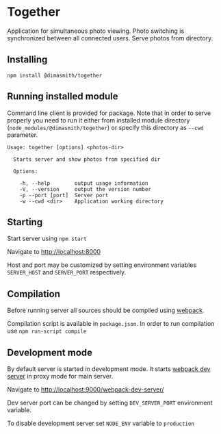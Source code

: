 Together
========

Application for simultaneous photo viewing. Photo switching is synchronized
between all connected users. Serve photos from directory.

## Installing

`npm install @dimasmith/together`

## Running installed module

Command line client is provided for package.
Note that in order to serve properly you need to run
it either from installed module directory
(`node_modules/@dimasmith/together`) or specify this directory
as `--cwd` parameter.

```
Usage: together [options] <photos-dir>

  Starts server and show photos from specified dir

  Options:

    -h, --help        output usage information
    -V, --version     output the version number
    -p --port [port]  Server port
    -w --cwd <dir>    Application working directory

```

## Starting

Start server using `npm start`

Navigate to [http://localhost:8000](http://localhost:8000)

Host and port may be customized by setting environment variables `SERVER_HOST`
and `SERVER_PORT` respectively.

## Compilation

Before running server all sources should be compiled using
[webpack](http://webpack.github.io).

Compilation script is available in `package.json`. In order to run compilation use
`npm run-script compile`

## Development mode

By default server is started in development mode. It starts
[webpack dev server](http://webpack.github.io/docs/webpack-dev-server.html)
in proxy mode for main server.

Navigate to [http://localhost:9000/webpack-dev-server/](http://localhost:9000/webpack-dev-server/)

Dev server port can be changed by setting `DEV_SERVER_PORT` environment variable.

To disable development server set `NODE_ENV` variable to `production`
